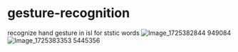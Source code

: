 # gesture-recognition
recognize hand gesture in isl for ststic words
![Image_1725382844 949084](https://github.com/user-attachments/assets/48359fc6-42df-445c-be71-cdfcfe971ffc)
![Image_1725383353 5445356](https://github.com/user-attachments/assets/658b031b-5230-46b4-af2e-c0f7dc0b7852)

